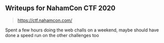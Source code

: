 ## Writeups for NahamCon CTF 2020
> https://ctf.nahamcon.com/

Spent a few hours doing the web challs on a weekend, maybe should have done a speed run on the other challenges too
